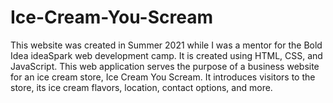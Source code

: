 # Ice-Cream-You-Scream

This website was created in Summer 2021 while I was a mentor for the Bold Idea ideaSpark web development camp. It is created using HTML, CSS, and JavaScript. This web application serves the purpose of a business website for an ice cream store, Ice Cream You Scream. It introduces visitors to the store, its ice cream flavors, location, contact options, and more. 

